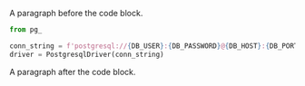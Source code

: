 A paragraph before the code block.

```python
from pg_

conn_string = f'postgresql://{DB_USER}:{DB_PASSWORD}@{DB_HOST}:{DB_PORT}/{DB_NAME}'
driver = PostgresqlDriver(conn_string)
```

A paragraph after the code block.
